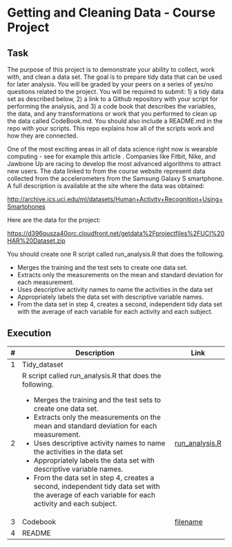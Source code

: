 # Getting and Cleaning Data - Course Project

## Task
The purpose of this project is to demonstrate your ability to collect, work with, and clean a data set. The goal is to prepare tidy data that can be used for later analysis. You will be graded by your peers on a series of yes/no questions related to the project. You will be required to submit: 1) a tidy data set as described below, 2) a link to a Github repository with your script for performing the analysis, and 3) a code book that describes the variables, the data, and any transformations or work that you performed to clean up the data called CodeBook.md. You should also include a README.md in the repo with your scripts. This repo explains how all of the scripts work and how they are connected.

One of the most exciting areas in all of data science right now is wearable computing - see for example this article . Companies like Fitbit, Nike, and Jawbone Up are racing to develop the most advanced algorithms to attract new users. The data linked to from the course website represent data collected from the accelerometers from the Samsung Galaxy S smartphone. A full description is available at the site where the data was obtained:

http://archive.ics.uci.edu/ml/datasets/Human+Activity+Recognition+Using+Smartphones

Here are the data for the project:

https://d396qusza40orc.cloudfront.net/getdata%2Fprojectfiles%2FUCI%20HAR%20Dataset.zip

You should create one R script called run_analysis.R that does the following.

* Merges the training and the test sets to create one data set.  
* Extracts only the measurements on the mean and standard deviation for each measurement.  
* Uses descriptive activity names to name the activities in the data set  
* Appropriately labels the data set with descriptive variable names.  
* From the data set in step 4, creates a second, independent tidy data set with the average of each variable for each activity and each subject.  

## Execution

|#| Description | Link |
|-|-------------|------|
|1|Tidy_dataset||
|2|R script called run_analysis.R that does the following.<ul><li>Merges the training and the test sets to create one data set.</li><li>Extracts only the measurements on the mean and standard deviation for each measurement.</li><li>Uses descriptive activity names to name the activities in the data set</li><li>Appropriately labels the data set with descriptive variable names.</li><li>From the data set in step 4, creates a second, independent tidy data set with the average of each variable for each activity and each subject.</li></ul>|[run_analysis.R](./run_analysis.R)|
|3|Codebook| [filename](./codebook.md) |
|4|README | |


